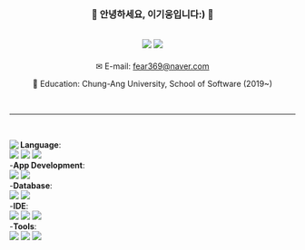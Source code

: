 <div align="center">
  
 
  ### 🐣 안녕하세요, 이기웅입니다:) 🐥 
 
 <a href="https://github.com/gw282"><img src="https://hits.seeyoufarm.com/api/count/incr/badge.svg?url=https%3A%2F%2Fgithub.com%2Fgw282&count_bg=%23000000&title_bg=%23000000&icon=github.svg&icon_color=%23E7E7E7&title=GitHub&edge_flat=false)"/></a> <a href="https://solved.ac/7l0l0"><img src="http://mazassumnida.wtf/api/mini/generate_badge?boj=7l0l0"/></a>
 ---

✉ E-mail: fear369@naver.com
 
🏫 Education: 
Chung-Ang University, School of Software (2019~)
 
 <br>
 
</div>
  
 ---
 
 <br>
 
<a href="https://suave-lilac-075.notion.site/b1ac3609f8a946c3a1939b5d46211e44?v=cc0f75ec13e54868a33bb57336fb9ee8"><img align="left" src="https://github-readme-stats.vercel.app/api/top-langs/?username=gw282&langs_count=6&hide=jupyter%20notebook,roff"/></a>
 
<div align="left">


**Language**:
<br>
<img src="https://img.shields.io/badge/C++-00599C?style=flat-square&logo=C%2B%2B&logoColor=white"/></a>
<img src="https://img.shields.io/badge/Python-3776AB?style=flat-square&logo=Python&logoColor=white">
<img src="https://img.shields.io/badge/Java-007396?style=flat-square&logo=java&logoColor=white"/></a>
<br>
-**App Development**:
<br>
<img src="https://img.shields.io/badge/Dart-0175C2?style=flat-square&logo=Dart&logoColor=white">
<img src="https://img.shields.io/badge/Flutter-02569B?style=flat-square&logo=Flutter&logoColor=white">
<br>
-**Database**:
<br>
<img src="https://img.shields.io/badge/MySQL-4479A1?style=flat-square&logo=mysql&logoColor=white">
<img src="https://img.shields.io/badge/Firebase-FFCA28?style=flat-square&logo=firebase&logoColor=white">
<br>
-**IDE**:
<br>
<img src="https://img.shields.io/badge/VisualStudioCode-007ACC?style=flat-square&logo=visualstudiocode&logoColor=white"/>
<img src="https://img.shields.io/badge/Eclipse-2C2255?style=flat-square&logo=eclipse&logoColor=white"/>
<img src="https://img.shields.io/badge/AndroidStudio-3DDC84?style=flat-square&logo=androidstudio&logoColor=white"/>
<br>
-**Tools**:
<br>
<img src="https://img.shields.io/badge/GitHub-181717?style=flat-square&logo=github&logoColor=white"/>
<img src="https://img.shields.io/badge/Figma-F24E1E?style=flat-square&logo=figma&logoColor=white"/>
<img src="https://img.shields.io/badge/Notion-000000?style=flat-square&logo=notion&logoColor=white"/>
